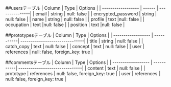 ##usersテーブル
| Column             | Type   | Options        |
| ------------------ | ------ | ---------------|
| email              | string | null: false    |
| encrypted_password | string | null: false    |
| name               | string | null: false    |
| profile            | text   |null: false     |
| occupation         | text   |null: false     |
| position           | text   |null: false     |

##prototypesテーブル
| Column             | Type       | Options                        |
| ------------------ | -----------| -------------------------------|
| title              | string     | null: false                    |
| catch_copy         | text       | null: false                    |
| concept            | text       | null: false                    |
| user               | references | null: false, foreign_key: true |

##commentsテーブル
| Column             | Type       | Options                        |
| ------------------ | -----------| -------------------------------|
| content            | text       | null: false                    |
| prototype          | references | null: false, foreign_key: true |
| user               | references | null: false, foreign_key: true |